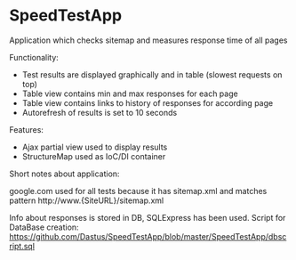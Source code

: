 # SpeedTestApp
Application which checks sitemap and measures response time of all pages

Functionality:
- Test results are displayed graphically and in table (slowest requests on top)
- Table view contains min and max responses for each page
- Table view contains links to history of responses for according page
- Autorefresh of results is set to 10 seconds

Features:
- Ajax partial view used to display results
- StructureMap used as IoC/DI container

Short notes about application:

google.com used for all tests because it has sitemap.xml and matches pattern 
http://www.{SiteURL}/sitemap.xml

Info about responses is stored in DB, SQLExpress has been used.
Script for DataBase creation:
https://github.com/Dastus/SpeedTestApp/blob/master/SpeedTestApp/dbscript.sql
